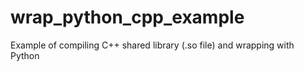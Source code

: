 # wrap_python_cpp_example
Example of compiling C++ shared library (.so file) and wrapping with Python
